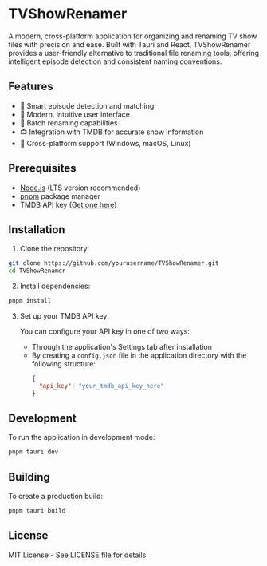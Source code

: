 # TVShowRenamer

A modern, cross-platform application for organizing and renaming TV show files with precision and ease. Built with Tauri and React, TVShowRenamer provides a user-friendly alternative to traditional file renaming tools, offering intelligent episode detection and consistent naming conventions.

## Features

- 🎯 Smart episode detection and matching
- 🎨 Modern, intuitive user interface
- 🔄 Batch renaming capabilities
- 📺 Integration with TMDB for accurate show information
- 🚀 Cross-platform support (Windows, macOS, Linux)

## Prerequisites

- [Node.js](https://nodejs.org/) (LTS version recommended)
- [pnpm](https://pnpm.io/) package manager
- TMDB API key ([Get one here](https://www.themoviedb.org/settings/api))

## Installation

1. Clone the repository:
```bash
git clone https://github.com/yourusername/TVShowRenamer.git
cd TVShowRenamer
```

2. Install dependencies:
```bash
pnpm install
```

3. Set up your TMDB API key:

   You can configure your API key in one of two ways:
   - Through the application's Settings tab after installation
   - By creating a `config.json` file in the application directory with the following structure:
     ```json
     {
       "api_key": "your_tmdb_api_key_here"
     }
     ```

## Development

To run the application in development mode:

```bash
pnpm tauri dev
```

## Building

To create a production build:

```bash
pnpm tauri build
```

## License

MIT License - See LICENSE file for details